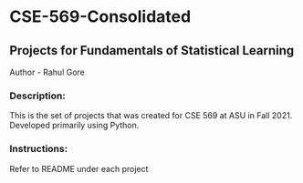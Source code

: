 # CSE-569-Consolidated

## Projects for Fundamentals of Statistical Learning

Author - Rahul Gore

### Description:
This is the set of projects that was created for CSE 569 at ASU in Fall 2021. Developed primarily using Python.

### Instructions:
Refer to README under each project
